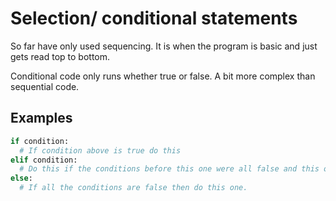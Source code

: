 # Selection/ conditional statements

So far have only used sequencing. It is when the program is basic and just gets read top to bottom.

Conditional code only runs whether true or false. A bit more complex than sequential code.

## Examples

```py
if condition:
  # If condition above is true do this
elif condition:
  # Do this if the conditions before this one were all false and this one is true
else:
  # If all the conditions are false then do this one.
```